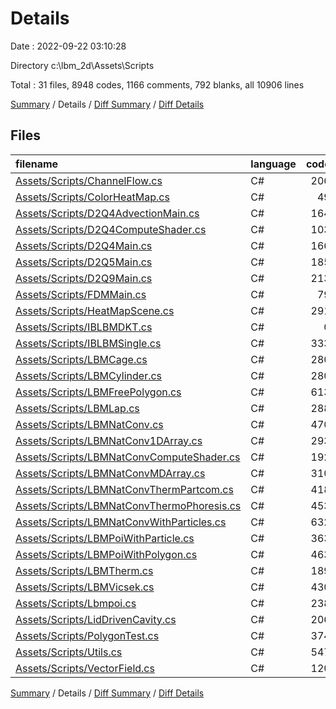 # Details

Date : 2022-09-22 03:10:28

Directory c:\\lbm_2d\\Assets\\Scripts

Total : 31 files,  8948 codes, 1166 comments, 792 blanks, all 10906 lines

[Summary](results.md) / Details / [Diff Summary](diff.md) / [Diff Details](diff-details.md)

## Files
| filename | language | code | comment | blank | total |
| :--- | :--- | ---: | ---: | ---: | ---: |
| [Assets/Scripts/ChannelFlow.cs](/Assets/Scripts/ChannelFlow.cs) | C# | 206 | 37 | 11 | 254 |
| [Assets/Scripts/ColorHeatMap.cs](/Assets/Scripts/ColorHeatMap.cs) | C# | 49 | 0 | 4 | 53 |
| [Assets/Scripts/D2Q4AdvectionMain.cs](/Assets/Scripts/D2Q4AdvectionMain.cs) | C# | 164 | 4 | 5 | 173 |
| [Assets/Scripts/D2Q4ComputeShader.cs](/Assets/Scripts/D2Q4ComputeShader.cs) | C# | 103 | 10 | 22 | 135 |
| [Assets/Scripts/D2Q4Main.cs](/Assets/Scripts/D2Q4Main.cs) | C# | 166 | 4 | 6 | 176 |
| [Assets/Scripts/D2Q5Main.cs](/Assets/Scripts/D2Q5Main.cs) | C# | 185 | 4 | 5 | 194 |
| [Assets/Scripts/D2Q9Main.cs](/Assets/Scripts/D2Q9Main.cs) | C# | 213 | 4 | 8 | 225 |
| [Assets/Scripts/FDMMain.cs](/Assets/Scripts/FDMMain.cs) | C# | 79 | 1 | 7 | 87 |
| [Assets/Scripts/HeatMapScene.cs](/Assets/Scripts/HeatMapScene.cs) | C# | 291 | 13 | 21 | 325 |
| [Assets/Scripts/IBLBMDKT.cs](/Assets/Scripts/IBLBMDKT.cs) | C# | 0 | 458 | 35 | 493 |
| [Assets/Scripts/IBLBMSingle.cs](/Assets/Scripts/IBLBMSingle.cs) | C# | 333 | 10 | 24 | 367 |
| [Assets/Scripts/LBMCage.cs](/Assets/Scripts/LBMCage.cs) | C# | 280 | 18 | 21 | 319 |
| [Assets/Scripts/LBMCylinder.cs](/Assets/Scripts/LBMCylinder.cs) | C# | 280 | 14 | 19 | 313 |
| [Assets/Scripts/LBMFreePolygon.cs](/Assets/Scripts/LBMFreePolygon.cs) | C# | 613 | 29 | 44 | 686 |
| [Assets/Scripts/LBMLap.cs](/Assets/Scripts/LBMLap.cs) | C# | 288 | 12 | 29 | 329 |
| [Assets/Scripts/LBMNatConv.cs](/Assets/Scripts/LBMNatConv.cs) | C# | 470 | 27 | 59 | 556 |
| [Assets/Scripts/LBMNatConv1DArray.cs](/Assets/Scripts/LBMNatConv1DArray.cs) | C# | 293 | 40 | 30 | 363 |
| [Assets/Scripts/LBMNatConvComputeShader.cs](/Assets/Scripts/LBMNatConvComputeShader.cs) | C# | 192 | 104 | 35 | 331 |
| [Assets/Scripts/LBMNatConvMDArray.cs](/Assets/Scripts/LBMNatConvMDArray.cs) | C# | 310 | 24 | 30 | 364 |
| [Assets/Scripts/LBMNatConvThermPartcom.cs](/Assets/Scripts/LBMNatConvThermPartcom.cs) | C# | 418 | 50 | 46 | 514 |
| [Assets/Scripts/LBMNatConvThermoPhoresis.cs](/Assets/Scripts/LBMNatConvThermoPhoresis.cs) | C# | 453 | 53 | 36 | 542 |
| [Assets/Scripts/LBMNatConvWithParticles.cs](/Assets/Scripts/LBMNatConvWithParticles.cs) | C# | 632 | 30 | 67 | 729 |
| [Assets/Scripts/LBMPoiWithParticle.cs](/Assets/Scripts/LBMPoiWithParticle.cs) | C# | 363 | 36 | 35 | 434 |
| [Assets/Scripts/LBMPoiWithPolygon.cs](/Assets/Scripts/LBMPoiWithPolygon.cs) | C# | 463 | 54 | 41 | 558 |
| [Assets/Scripts/LBMTherm.cs](/Assets/Scripts/LBMTherm.cs) | C# | 189 | 11 | 19 | 219 |
| [Assets/Scripts/LBMVicsek.cs](/Assets/Scripts/LBMVicsek.cs) | C# | 430 | 34 | 29 | 493 |
| [Assets/Scripts/Lbmpoi.cs](/Assets/Scripts/Lbmpoi.cs) | C# | 238 | 16 | 25 | 279 |
| [Assets/Scripts/LidDrivenCavity.cs](/Assets/Scripts/LidDrivenCavity.cs) | C# | 206 | 5 | 11 | 222 |
| [Assets/Scripts/PolygonTest.cs](/Assets/Scripts/PolygonTest.cs) | C# | 374 | 55 | 38 | 467 |
| [Assets/Scripts/Utils.cs](/Assets/Scripts/Utils.cs) | C# | 547 | 5 | 28 | 580 |
| [Assets/Scripts/VectorField.cs](/Assets/Scripts/VectorField.cs) | C# | 120 | 4 | 2 | 126 |

[Summary](results.md) / Details / [Diff Summary](diff.md) / [Diff Details](diff-details.md)